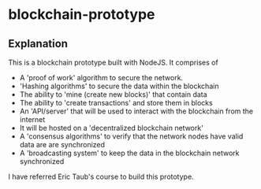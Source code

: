 # blockchain-prototype

## Explanation

This is a blockchain prototype built with NodeJS. It comprises of
- A 'proof of work' algorithm to secure the network.
- 'Hashing algorithms' to secure the data within the blockchain
- The ability to 'mine (create new blocks)' that contain data
- The ability to 'create transactions' and store them in blocks
- An 'API/server' that will be used to interact with the blockchain from the internet
- It will be hosted on a 'decentralized blockchain network'
- A 'consensus algorithms' to verify that the network nodes have valid data are are synchronized
- A 'broadcasting system' to keep the data in the blockchain network synchronized

I have referred Eric Taub's course to build this prototype.
